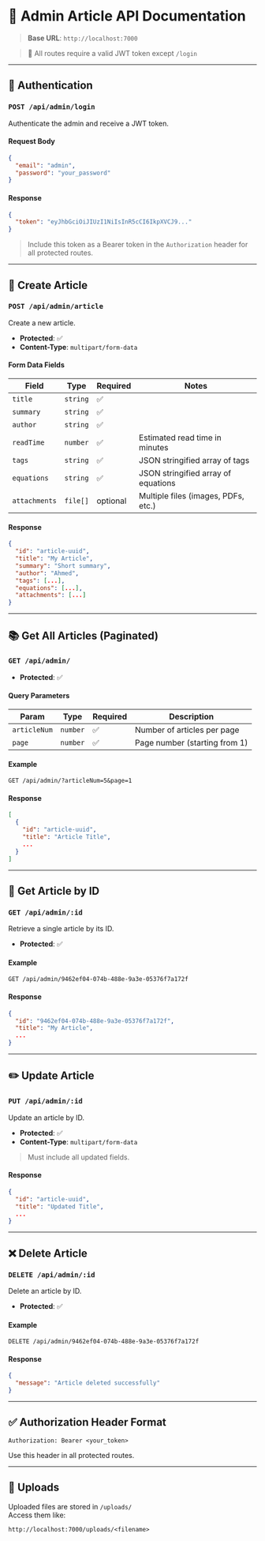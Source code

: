 # 🧾 Admin Article API Documentation

> **Base URL**: `http://localhost:7000`

> 🔐 All routes require a valid JWT token except `/login`

---

## 🔐 Authentication

### `POST /api/admin/login`

Authenticate the admin and receive a JWT token.

#### Request Body

```json
{
  "email": "admin",
  "password": "your_password"
}
```

#### Response

```json
{
  "token": "eyJhbGciOiJIUzI1NiIsInR5cCI6IkpXVCJ9..."
}
```

> Include this token as a Bearer token in the `Authorization` header for all protected routes.

---

## 📝 Create Article

### `POST /api/admin/article`

Create a new article.

- **Protected**: ✅
- **Content-Type**: `multipart/form-data`

#### Form Data Fields

| Field         | Type     | Required | Notes                                |
|---------------|----------|----------|--------------------------------------|
| `title`       | `string` | ✅       |                                      |
| `summary`     | `string` | ✅       |                                      |
| `author`      | `string` | ✅       |                                      |
| `readTime`    | `number` | ✅       | Estimated read time in minutes       |
| `tags`        | `string` | ✅       | JSON stringified array of tags       |
| `equations`   | `string` | ✅       | JSON stringified array of equations  |
| `attachments` | `file[]` | optional | Multiple files (images, PDFs, etc.)  |


#### Response

```json
{
  "id": "article-uuid",
  "title": "My Article",
  "summary": "Short summary",
  "author": "Ahmed",
  "tags": [...],
  "equations": [...],
  "attachments": [...]
}
```

---

## 📚 Get All Articles (Paginated)

### `GET /api/admin/`

- **Protected**: ✅

#### Query Parameters

| Param        | Type     | Required | Description                    |
|--------------|----------|----------|--------------------------------|
| `articleNum` | `number` | ✅       | Number of articles per page    |
| `page`       | `number` | ✅       | Page number (starting from 1)  |

#### Example

```
GET /api/admin/?articleNum=5&page=1
```

#### Response

```json
[
  {
    "id": "article-uuid",
    "title": "Article Title",
    ...
  }
]
```

---

## 📄 Get Article by ID

### `GET /api/admin/:id`

Retrieve a single article by its ID.

- **Protected**: ✅

#### Example

```
GET /api/admin/9462ef04-074b-488e-9a3e-05376f7a172f
```

#### Response

```json
{
  "id": "9462ef04-074b-488e-9a3e-05376f7a172f",
  "title": "My Article",
  ...
}
```

---

## ✏️ Update Article

### `PUT /api/admin/:id`

Update an article by ID.

- **Protected**: ✅
- **Content-Type**: `multipart/form-data`

> Must include all updated fields.

#### Response

```json
{
  "id": "article-uuid",
  "title": "Updated Title",
  ...
}
```

---

## ❌ Delete Article

### `DELETE /api/admin/:id`

Delete an article by ID.

- **Protected**: ✅

#### Example

```
DELETE /api/admin/9462ef04-074b-488e-9a3e-05376f7a172f
```

#### Response

```json
{
  "message": "Article deleted successfully"
}
```

---

## ✅ Authorization Header Format

```http
Authorization: Bearer <your_token>
```

Use this header in all protected routes.

---

## 📂 Uploads

Uploaded files are stored in `/uploads/`  
Access them like:

```
http://localhost:7000/uploads/<filename>
```